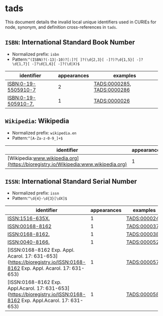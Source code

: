# tads

This document details the invalid local unique identifiers used in CURIEs
for node, synonym, and definition cross-references in `tads`.


## `ISBN`: International Standard Book Number

- Normalized prefix: `isbn`
- Pattern:`^(ISBN)?(-13|-10)?[:]?[ ]?(\d{2,3}[ -]?)?\d{1,5}[ -]?\d{1,7}[ -]?\d{1,6}[ -]?(\d|X)$`


| identifier                                                        |   appearances | examples                                                                                                 |
|-------------------------------------------------------------------|---------------|----------------------------------------------------------------------------------------------------------|
| [ISBN:0-19-5505910-7](https://bioregistry.io/ISBN:0-19-5505910-7) |             2 | [TADS:0000285](https://bioregistry.io/TADS:0000285), [TADS:0000286](https://bioregistry.io/TADS:0000286) |
| [ISBN:0-19-505910-7.](https://bioregistry.io/ISBN:0-19-505910-7.) |             1 | [TADS:0000026](https://bioregistry.io/TADS:0000026)                                                      |

## `Wikipedia`: Wikipedia

- Normalized prefix: `wikipedia.en`
- Pattern:`^[A-Za-z-0-9_]+$`


| identifier                                                                        |   appearances | examples                                            |
|-----------------------------------------------------------------------------------|---------------|-----------------------------------------------------|
| [Wikipedia:www.wikipedia.org](https://bioregistry.io/Wikipedia:www.wikipedia.org) |             1 | [TADS:0000224](https://bioregistry.io/TADS:0000224) |

## `ISSN`: International Standard Serial Number

- Normalized prefix: `issn`
- Pattern:`^\d{4}-\d{3}[\dX]$`


| identifier                                                                                                            |   appearances | examples                                            |
|-----------------------------------------------------------------------------------------------------------------------|---------------|-----------------------------------------------------|
| [ISSN:1516-635X.](https://bioregistry.io/ISSN:1516-635X.)                                                             |             1 | [TADS:0000244](https://bioregistry.io/TADS:0000244) |
| [ISSN:00168-8162](https://bioregistry.io/ISSN:00168-8162)                                                             |             1 | [TADS:0000370](https://bioregistry.io/TADS:0000370) |
| [ISSN:0168-8162.](https://bioregistry.io/ISSN:0168-8162.)                                                             |             1 | [TADS:0000382](https://bioregistry.io/TADS:0000382) |
| [ISSN:0040-8166.](https://bioregistry.io/ISSN:0040-8166.)                                                             |             1 | [TADS:0000520](https://bioregistry.io/TADS:0000520) |
| [ISSN:0168-8162 Exp. Appl. Acarol. 17: 631-653](https://bioregistry.io/ISSN:0168-8162 Exp. Appl. Acarol. 17: 631-653) |             1 | [TADS:0000575](https://bioregistry.io/TADS:0000575) |
| [ISSN:0168-8162 Exp. Appl.Acarol. 17: 631-653](https://bioregistry.io/ISSN:0168-8162 Exp. Appl.Acarol. 17: 631-653)   |             1 | [TADS:0000581](https://bioregistry.io/TADS:0000581) |

